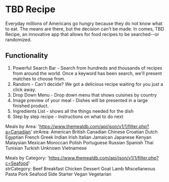 # TBD Recipe 

Everyday millions of Americans go hungry because they do not know what to eat. The means are there, but the decision can't be made. In comes, TBD Recipe, an innovative app that allows for food recipes to be searched--or randomized. 

## Functionality

1. Powerful Search Bar - Search from hundreds and thousands of recipes from around the world. Once a keyword has been search, we'll present matches to choose from. 
2. Random - Can't decide? We got a delicious recipe waiting for you just a click away. 
3. Drop Down Menu - Drop down menu that shows cuisines by country
4. Image preview of your meal - Dishes will be presented in a large finished product. 
5. Ingredients List - shows all the things needed for the dish
6. Step by step recipe - Instructions on what to do next

Meals by Area: 'https://www.themealdb.com/api/json/v1/1/filter.php?a=Canadian'
    strArea: American
            British
            Canadian
            Chinese
            Croatian
            Dutch
            Egyptian
            French
            Greek
            Indian
            Irish
            Italian
            Jamaican
            Japanese
            Kenyan
            Malaysian
            Mexican
            Moroccan
            Polish
            Portuguese
            Russian
            Spanish
            Thai
            Tunisian
            Turkish
            Unknown
            Vietnamese

Meals by Category: 'https://www.themealdb.com/api/json/v1/1/filter.php?c=Seafood'            
    strCategory: Beef
                Breakfast
                Chicken
                Dessert
                Goat
                Lamb
                Miscellaneous
                Pasta
                Pork
                Seafood
                Side
                Starter
                Vegan
                Vegetarian


